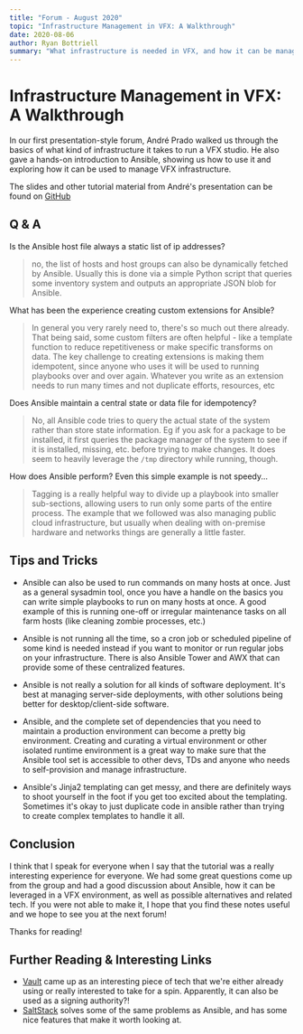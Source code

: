 ```yaml
---
title: "Forum - August 2020"
topic: "Infrastructure Management in VFX: A Walkthrough"
date: 2020-08-06
author: Ryan Bottriell
summary: "What infrastructure is needed in VFX, and how it can be managed with Ansible?"
---
```


# Infrastructure Management in VFX: A Walkthrough

In our first presentation-style forum, André Prado walked us through the basics of what kind of infrastructure it takes to run a VFX studio. He also gave a hands-on introduction to Ansible, showing us how to use it and exploring how it can be used to manage VFX infrastructure.

The slides and other tutorial material from André's presentation can be found on [GitHub](https://github.com/andrecp/pipedev-presentation)

## Q & A

Is the Ansible host file always a static list of ip addresses?
> no, the list of hosts and host groups can also be dynamically fetched by Ansible. Usually this is done via a simple Python script that queries some inventory system and outputs an appropriate JSON blob for Ansible.

What has been the experience creating custom extensions for Ansible?
> In general you very rarely need to, there's so much out there already. That being said, some custom filters are often helpful - like a template function to reduce repetitiveness or make specific transforms on data. The key challenge to creating extensions is making them idempotent, since anyone who uses it will be used to running playbooks over and over again. Whatever you write as an extension needs to run many times and not duplicate efforts, resources, etc

Does Ansible maintain a central state or data file for idempotency?
> No, all Ansible code tries to query the actual state of the system rather than store state information. Eg if you ask for a package to be installed, it first queries the package manager of the system to see if it is installed, missing, etc. before trying to make changes. It does seem to heavily leverage the `/tmp` directory while running, though.

How does Ansible perform? Even this simple example is not speedy...
> Tagging is a really helpful way to divide up a playbook into smaller sub-sections, allowing users to run only some parts of the entire process. The example that we followed was also managing public cloud infrastructure, but usually when dealing with on-premise hardware and networks things are generally a little faster.

## Tips and Tricks

- Ansible can also be used to run commands on many hosts at once. Just as a general sysadmin tool, once you have a handle on the basics you can write simple playbooks to run on many hosts at once. A good example of this is running one-off or irregular maintenance tasks on all farm hosts (like cleaning zombie processes, etc.)

- Ansible is not running all the time, so a cron job or scheduled pipeline of some kind is needed instead if you want to monitor or run regular jobs on your infrastructure. There is also Ansible Tower and AWX that can provide some of these centralized features.

- Ansible is not really a solution for all kinds of software deployment. It's best at managing server-side deployments, with other solutions being better for desktop/client-side software.

- Ansible, and the complete set of dependencies that you need to maintain a production environment can become a pretty big environment. Creating and curating a virtual environment or other isolated runtime environment is a great way to make sure that the Ansible tool set is accessible to other devs, TDs and anyone who needs to self-provision and manage infrastructure.

- Ansible's Jinja2 templating can get messy, and there are definitely ways to shoot yourself in the foot if you get too excited about the templating. Sometimes it's okay to just duplicate code in ansible rather than trying to create complex templates to handle it all.

## Conclusion

I think that I speak for everyone when I say that the tutorial was a really interesting experience for everyone. We had some great questions come up from the group and had a good discussion about Ansible, how it can be leveraged in a VFX environment, as well as possible alternatives and related tech. If you were not able to make it, I hope that you find these notes useful and we hope to see you at the next forum!

Thanks for reading!

## Further Reading & Interesting Links

- [Vault](https://www.vaultproject.io/) came up as an interesting piece of tech that we're either already using or really interested to take for a spin. Apparently, it can also be used as a signing authority?!
- [SaltStack](https://www.saltstack.com/) solves some of the same problems as Ansible, and has some nice features that make it worth looking at.
